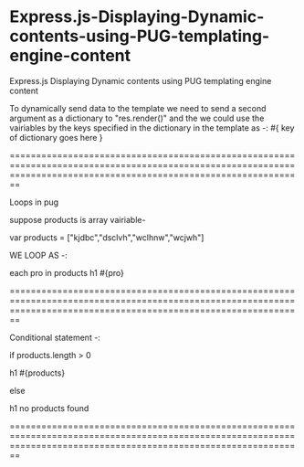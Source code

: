 # Express.js-Displaying-Dynamic-contents-using-PUG-templating-engine-content
Express.js Displaying Dynamic contents using PUG templating engine content

To dynamically send data to the template we need to send a second argument as a dictionary to "res.render()" and the we could use the vairiables by the keys specified in the dictionary in the template as -: #{ key of dictionary goes here }


====================================================================================================================================================================

Loops in pug

suppose products is array vairiable-

var products = ["kjdbc","dsclvh","wclhnw","wcjwh"]

WE LOOP AS -:

each pro in products
  h1 #{pro}
  
====================================================================================================================================================================
  
  
  
Conditional statement  -: 


if products.length > 0

  h1 #{products}
  
else  

  h1 no products found
  
  
  ====================================================================================================================================================================

